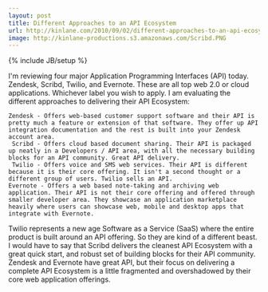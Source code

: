 ```yaml
---
layout: post
title: Different Approaches to an API Ecosystem
url: http://kinlane.com/2010/09/02/different-approaches-to-an-api-ecosystem/
image: http://kinlane-productions.s3.amazonaws.com/Scribd.PNG
---
```

{% include JB/setup %}
I'm reviewing four major Application Programming Interfaces (API) today. Zendesk, Scribd, Twilio, and Evernote.
These are all top web 2.0 or cloud applications. Whichever label you wish to apply.
I am evaluating the different approaches to delivering their API Ecosystem:

	Zendesk - Offers web-based customer support software and their API is pretty much a feature or extension of that software. They offer up API integration documentation and the rest is built into your Zendesk account area.
	 Scribd - Offers cloud based document sharing. Their API is packaged up neatly in a Developers / API area, with all the necessary building blocks for an API community. Great API delivery.
	 Twilio - Offers voice and SMS web services. Their API is different because it is their core offering. It isn't a second thought or a different group of users. Twilio sells an API.
	Evernote - Offers a web based note-taking and archiving web application. Their API is not their core offering and offered through smaller developer area. They showcase an application marketplace heavily where users can showcase web, mobile and desktop apps that integrate with Evernote.

Twilio represents a new age Software as a Service (SaaS) where the entire product is built around an API offering. So they are kind of a different beast.
I would have to say that Scribd delivers the cleanest API Ecosystem with a great quick start, and robust set of building blocks for their API community. Zendesk and Evernote have great API, but their focus on delivering a complete API Ecosystem is a little fragmented and overshadowed by their core web application offerings.

